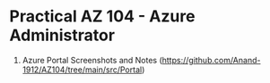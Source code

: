 # Practical AZ 104 - Azure Administrator 

1) Azure Portal Screenshots and Notes (https://github.com/Anand-1912/AZ104/tree/main/src/Portal)
